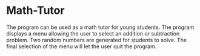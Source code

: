 # Math-Tutor
The program can be used as a math tutor for young students. The program displays a menu allowing the user to select an addition or subtraction problem. Two random numbers are generated for students to solve. The final selection of the menu will let the user quit the program.
